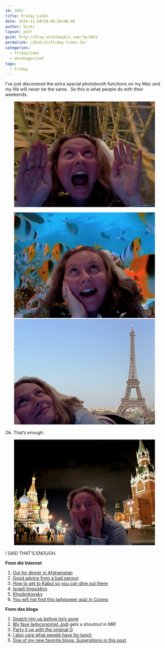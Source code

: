 ```yaml
---
id: 3851
title: Friday Links
date: 2010-11-04T20:46:58+00:00
author: Vicki
layout: post
guid: http://blog.vickiboykis.com/?p=3851
permalink: /2010/11/friday-links-35/
categories:
  - fridaylinks
  - Uncategorized
tags:
  - Friday
---
```

I&#8217;ve just discovered the extra special photobooth functions on my Mac and my life will never be the same.  So this is what people do with their weekends.

<p style="text-align: center;">
  <a href="https://raw.githubusercontent.com/veekaybee/wlb/gh-pages/assets/images/2010/11/Photo-on-2010-11-04-at-21.29.jpg"><img class="aligncenter size-full wp-image-3852" title="Photo on 2010-11-04 at 21.29" src="https://raw.githubusercontent.com/veekaybee/wlb/gh-pages/assets/images/2010/11/Photo-on-2010-11-04-at-21.29.jpg" alt="" width="448" height="336" /></a>
</p>

<p style="text-align: center;">
  <a href="https://raw.githubusercontent.com/veekaybee/wlb/gh-pages/assets/images/2010/11/Photo-on-2010-11-04-at-21.28.jpg"><img class="aligncenter size-full wp-image-3853" title="Photo on 2010-11-04 at 21.28" src="https://raw.githubusercontent.com/veekaybee/wlb/gh-pages/assets/images/2010/11/Photo-on-2010-11-04-at-21.28.jpg" alt="" width="448" height="336" /></a><a href="https://raw.githubusercontent.com/veekaybee/wlb/gh-pages/assets/images/2010/11/Photo-on-2010-11-04-at-21.27.jpg"><img class="aligncenter size-full wp-image-3854" title="Photo on 2010-11-04 at 21.27" src="https://raw.githubusercontent.com/veekaybee/wlb/gh-pages/assets/images/2010/11/Photo-on-2010-11-04-at-21.27.jpg" alt="" width="448" height="336" /></a>
</p>

Ok. That&#8217;s enough.

<p style="text-align: center;">
  <a href="https://raw.githubusercontent.com/veekaybee/wlb/gh-pages/assets/images/2010/11/Photo-on-2010-11-04-at-21.45.jpg"><img class="aligncenter size-full wp-image-3855" title="Photo on 2010-11-04 at 21.45" src="https://raw.githubusercontent.com/veekaybee/wlb/gh-pages/assets/images/2010/11/Photo-on-2010-11-04-at-21.45.jpg" alt="" width="448" height="336" /></a>
</p>

<p style="text-align: left;">
  I SAID THAT&#8217;S ENOUGH.
</p>

**From die Internet**

  1. [Out for dinner in Afghanistan](http://www.salon.com/food/feature/2010/11/03/peace_meals_afghanistan_dinners/index.html)
  2. [Good advice from a bad person](http://phillyist.com/2010/11/04/good_advice_from_a_bad_person_8.php)
  3. [How to get to Kabul so you can dine out there](http://www.gadling.com/2010/11/02/five-ways-to-get-to-kabul-afghanistan/?utm_source=feedburner&utm_medium=feed&utm_campaign=Feed:+weblogsinc/gadling+(Gadling))
  4. [Israeli linguistics](http://www.tabletmag.com/scroll/48807/abducted/?utm_source=rss&utm_medium=rss&utm_campaign=abducted)
  5. [Khodorkovsky](http://www.economist.com/blogs/easternapproaches/2010/11/trial_mikhail_khodorkovsky)
  6. [You will not find this ladypower quiz in Cosmo](http://jezebel.com/5679466/you-will-not-find-this-ladypower-quiz-in-cosmo)

**From das blogs**

  1. [Snatch him up before he&#8217;s gone](http://gubbiofarabia.tumblr.com/post/1479496690/never-a-dull-moment-here-even-the-classifieds)
  2. [My fave ladyconomist Jodi](http://www.marginalrevolution.com/marginalrevolution/2010/11/i-guess-they-really-are-for-sanity.html) gets a shoutout in MR!
  3. [Party it up with the original G](http://siberianlight.net/want-to-go-to-gorbachevs-birthday-party/?utm_source=feedburner&utm_medium=feed&utm_campaign=Feed:+Siberianlight+(SiberianLight))
  4. [I also care what people have for lunch](http://www.citizenofthemonth.com/2010/11/03/midnight-train-to-my-blogging-roots/)
  5. [One of my new favorite blogs. Supersitions in this post](http://www.younghouselove.com/2009/11/burning-question-very-superstitious/?cp=1#comments)